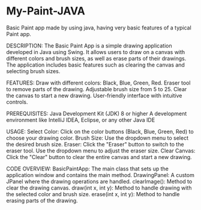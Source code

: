# My-Paint-JAVA
Basic Paint app made by using java, having very basic features of a typical Paint app.




DESCRIPTION: 
The Basic Paint App is a simple drawing application developed in Java using Swing. It allows users to draw on a canvas with different colors and brush sizes, as well as erase parts of their drawings. The application includes basic features such as clearing the canvas and selecting brush sizes.


FEATURES: 
Draw with different colors: Black, Blue, Green, Red.
Eraser tool to remove parts of the drawing.
Adjustable brush size from 5 to 25.
Clear the canvas to start a new drawing.
User-friendly interface with intuitive controls.


PREREQUISITES: 
Java Development Kit (JDK) 8 or higher
A development environment like IntelliJ IDEA, Eclipse, or any other Java IDE


USAGE: 
Select Color: Click on the color buttons (Black, Blue, Green, Red) to choose your drawing color.
Brush Size: Use the dropdown menu to select the desired brush size.
Eraser: Click the "Eraser" button to switch to the eraser tool. Use the dropdown menu to adjust the eraser size.
Clear Canvas: Click the "Clear" button to clear the entire canvas and start a new drawing.


CODE OVERVIEW:
BasicPaintApp: The main class that sets up the application window and contains the main method.
DrawingPanel: A custom JPanel where the drawing operations are handled.
clearImage(): Method to clear the drawing canvas.
draw(int x, int y): Method to handle drawing with the selected color and brush size.
erase(int x, int y): Method to handle erasing parts of the drawing.
